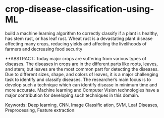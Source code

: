 # crop-disease-classification-using-ML
build a machine learning algorithm to correctly classify if a plant is healthy, has stem rust, or has leaf rust. Wheat rust is a devastating plant disease affecting many crops, reducing yields and affecting the livelihoods of farmers and decreasing food security 

**ABSTRACT:
Today major crops are suffering from various types of diseases. The diseases in crops are in the different parts like roots, leaves, and stem; but leaves are the most common part for detecting the diseases. Due to different sizes, shape, and colors of leaves, it is a major challenging task to identify and classify diseases. The researcher’s main focus is to develop such a technique which can identify disease in minimum time and more accurate. Machine learning and Computer Vision technologies have a major contribution for developing such techniques in this domain. 


Keywords: Deep learning, CNN, Image Classific
ation, SVM, Leaf Diseases, Preprocessing, Feature extraction


